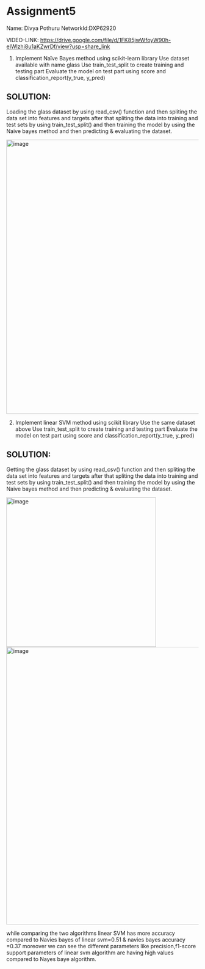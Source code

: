 # Assignment5

Name: Divya Pothuru
NetworkId:DXP62920

VIDEO-LINK:  https://drive.google.com/file/d/1FK85jwWfoyW90h-eIWlzhi8u1aKZwrDf/view?usp=share_link

1. Implement Naïve Bayes method using scikit-learn library
Use dataset available with name glass
Use train_test_split to create training and testing part
Evaluate the model on test part using score and
classification_report(y_true, y_pred)

SOLUTION:
--------
Loading the glass dataset by using read_csv() function and then spliting the data set into features and targets after that spliting the data into training and test sets by using train_test_split() and then training the model by using the Naive bayes method and then predicting & evaluating the dataset.

<img width="719" alt="image" src="https://user-images.githubusercontent.com/122486644/217721780-afb993a8-e59b-40d0-aee3-ff9a716cf611.png">


2. Implement linear SVM method using scikit library
Use the same dataset above
Use train_test_split to create training and testing part
Evaluate the model on test part using score and
classification_report(y_true, y_pred)


SOLUTION:
---------
Getting the glass dataset by using read_csv() function and then spliting the data set into features and targets after that spliting the data into training and test sets by using train_test_split() and then training the model by using the Naive bayes method and then predicting & evaluating the dataset.

<img width="392" alt="image" src="https://user-images.githubusercontent.com/122486644/217722024-39842406-19d5-4ede-8a7a-80fcbc0c84a1.png">
<img width="728" alt="image" src="https://user-images.githubusercontent.com/122486644/217724653-115e95c7-12f7-48d1-9660-6aef032bd0a0.png">

while comparing the two algorithms linear SVM has more accuracy compared to Navies bayes of linear svm=0.51 & navies bayes accuracy =0.37 moreover we can see the different parameters like precision,f1-score support parameters of linear svm algorithm are having high values compared to Nayes baye algorithm.

